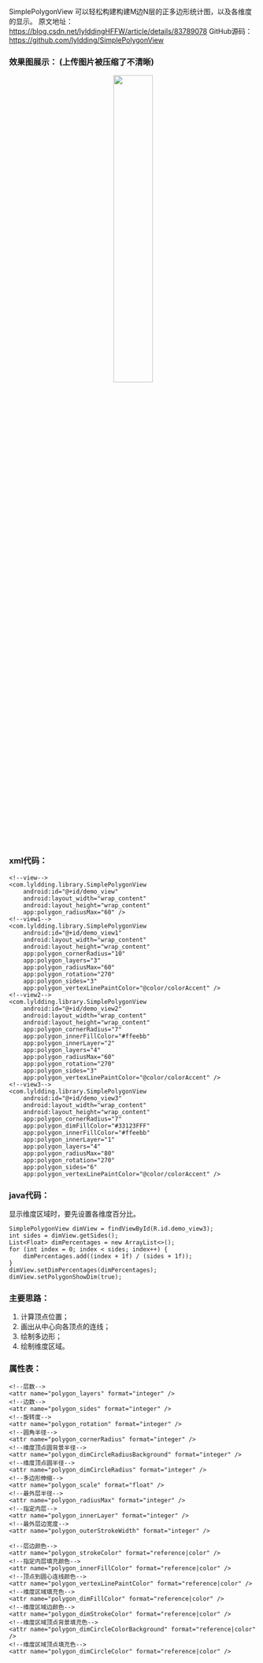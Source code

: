 SimplePolygonView 可以轻松构建构建M边N层的正多边形统计图，以及各维度的显示。
原文地址：https://blog.csdn.net/lylddingHFFW/article/details/83789078
GitHub源码：https://github.com/lyldding/SimplePolygonView

### 效果图展示： (上传图片被压缩了不清晰)

<div align="center">
<img src="https://img-blog.csdnimg.cn/201811061606340.png?x-oss-process=image/watermark,type_ZmFuZ3poZW5naGVpdGk,shadow_10,text_aHR0cHM6Ly9ibG9nLmNzZG4ubmV0L2x5bGRkaW5nSEZGVw==,size_16,color_FFFFFF,t_70"
width ="40%" /></div>


### xml代码：

```
<!--view-->
<com.lyldding.library.SimplePolygonView
    android:id="@+id/demo_view"
    android:layout_width="wrap_content"
    android:layout_height="wrap_content"
    app:polygon_radiusMax="60" />
<!--view1-->
<com.lyldding.library.SimplePolygonView
    android:id="@+id/demo_view1"
    android:layout_width="wrap_content"
    android:layout_height="wrap_content"
    app:polygon_cornerRadius="10"
    app:polygon_layers="3"
    app:polygon_radiusMax="60"
    app:polygon_rotation="270"
    app:polygon_sides="3"
    app:polygon_vertexLinePaintColor="@color/colorAccent" />
<!--view2-->
<com.lyldding.library.SimplePolygonView
    android:id="@+id/demo_view2"
    android:layout_width="wrap_content"
    android:layout_height="wrap_content"
    app:polygon_cornerRadius="7"
    app:polygon_innerFillColor="#ffeebb"
    app:polygon_innerLayer="2"
    app:polygon_layers="4"
    app:polygon_radiusMax="60"
    app:polygon_rotation="270"
    app:polygon_sides="3"
    app:polygon_vertexLinePaintColor="@color/colorAccent" />
<!--view3-->
<com.lyldding.library.SimplePolygonView
    android:id="@+id/demo_view3"
    android:layout_width="wrap_content"
    android:layout_height="wrap_content"
    app:polygon_cornerRadius="7"
    app:polygon_dimFillColor="#33123FFF"
    app:polygon_innerFillColor="#ffeebb"
    app:polygon_innerLayer="1"
    app:polygon_layers="4"
    app:polygon_radiusMax="80"
    app:polygon_rotation="270"
    app:polygon_sides="6"
    app:polygon_vertexLinePaintColor="@color/colorAccent" />

```

### java代码：

显示维度区域时，要先设置各维度百分比。

```
SimplePolygonView dimView = findViewById(R.id.demo_view3);
int sides = dimView.getSides();
List<Float> dimPercentages = new ArrayList<>();
for (int index = 0; index < sides; index++) {
    dimPercentages.add((index + 1f) / (sides + 1f));
}
dimView.setDimPercentages(dimPercentages);
dimView.setPolygonShowDim(true);
```

### 主要思路：

 1. 计算顶点位置；
 2. 画出从中心向各顶点的连线；
 3. 绘制多边形；
 4. 绘制维度区域。

### 属性表：

```
<!--层数-->
<attr name="polygon_layers" format="integer" />
<!--边数-->
<attr name="polygon_sides" format="integer" />
<!--旋转度-->
<attr name="polygon_rotation" format="integer" />
<!--圆角半径-->
<attr name="polygon_cornerRadius" format="integer" />
<!--维度顶点圆背景半径-->
<attr name="polygon_dimCircleRadiusBackground" format="integer" />
<!--维度顶点圆半径-->
<attr name="polygon_dimCircleRadius" format="integer" />
<!--多边形伸缩-->
<attr name="polygon_scale" format="float" />
<!--最外层半径-->
<attr name="polygon_radiusMax" format="integer" />
<!--指定内层-->
<attr name="polygon_innerLayer" format="integer" />
<!--最外层边宽度-->
<attr name="polygon_outerStrokeWidth" format="integer" />

<!--层边颜色-->
<attr name="polygon_strokeColor" format="reference|color" />
<!--指定内层填充颜色-->
<attr name="polygon_innerFillColor" format="reference|color" />
<!--顶点到圆心连线颜色-->
<attr name="polygon_vertexLinePaintColor" format="reference|color" />
<!--维度区域填充色-->
<attr name="polygon_dimFillColor" format="reference|color" />
<!--维度区域边颜色-->
<attr name="polygon_dimStrokeColor" format="reference|color" />
<!--维度区域顶点背景填充色-->
<attr name="polygon_dimCircleColorBackground" format="reference|color" />
<!--维度区域顶点填充色-->
<attr name="polygon_dimCircleColor" format="reference|color" />
```

